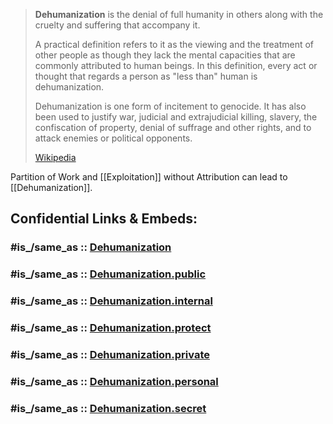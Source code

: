 

> **Dehumanization** is the denial of full humanity in others along with the cruelty and suffering that accompany it. 
> 
> A practical definition refers to it as the viewing and the treatment of other people as though they lack the mental capacities that are commonly attributed to human beings. In this definition, every act or thought that regards a person as "less than" human is dehumanization. 
> 
> Dehumanization is one form of incitement to genocide. It has also been used to justify war, judicial and extrajudicial killing, slavery, the confiscation of property, denial of suffrage and other rights, and to attack enemies or political opponents.
>
> [Wikipedia](https://en.wikipedia.org/wiki/Dehumanization)


Partition of Work and [[Exploitation]] without Attribution can lead to [[Dehumanization]]. 


## Confidential Links & Embeds: 

### #is_/same_as :: [Dehumanization](Dehumanization.md) 

### #is_/same_as :: [Dehumanization.public](/_public/Society/Economics/Business/Business-Entity/IT~Company/Amazon(Company)/Dehumanization.public.md) 

### #is_/same_as :: [Dehumanization.internal](/_internal/Society/Economics/Business/Business-Entity/IT~Company/Amazon(Company)/Dehumanization.internal.md) 

### #is_/same_as :: [Dehumanization.protect](/_protect/Society/Economics/Business/Business-Entity/IT~Company/Amazon(Company)/Dehumanization.protect.md) 

### #is_/same_as :: [Dehumanization.private](/_private/Society/Economics/Business/Business-Entity/IT~Company/Amazon(Company)/Dehumanization.private.md) 

### #is_/same_as :: [Dehumanization.personal](/_personal/Society/Economics/Business/Business-Entity/IT~Company/Amazon(Company)/Dehumanization.personal.md) 

### #is_/same_as :: [Dehumanization.secret](/_secret/Society/Economics/Business/Business-Entity/IT~Company/Amazon(Company)/Dehumanization.secret.md)

